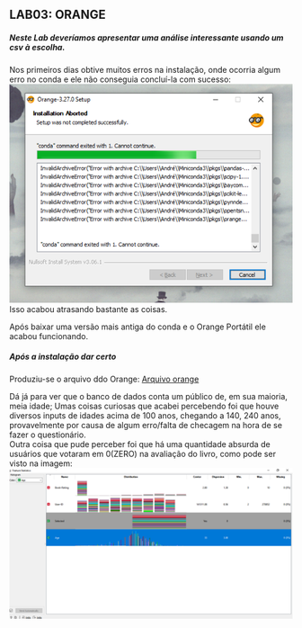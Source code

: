 ## LAB03: ORANGE
##### Neste Lab deveríamos apresentar uma análise interessante usando um csv à escolha.

Nos primeiros dias obtive muitos erros na instalação, onde ocorria algum erro no conda e ele não conseguia concluí-la com sucesso:
![](lab03_orange_error_instalation.png)<br/>
Isso acabou atrasando bastante as coisas. 

Após baixar uma versão mais antiga do conda e o Orange Portátil ele acabou funcionando.
<br/>
##### Após a instalação dar certo
Produziu-se o arquivo ddo Orange:
[Arquivo orange](www.......)

Dá já para ver que o banco de dados conta um público de, em sua maioria, meia idade; Umas coisas curiosas que acabei percebendo foi que houve diversos inputs de idades acima de 100 anos, chegando a 140, 240 anos, provavelmente por causa de algum erro/falta de checagem na hora de se fazer o questionário.  
Outra coisa que pude perceber foi que há uma quantidade absurda de usuários que votaram em 0(ZERO) na avaliação do livro, como pode ser visto na imagem:
![](lab03_orange_estranho_1_1.png)<br/>
